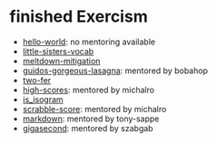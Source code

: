 # finished Exercism
* [hello-world](https://exercism.org/tracks/python/exercises/hello-world/solutions/TabeaHeckenthaler): no mentoring available
* [little-sisters-vocab](https://exercism.org/tracks/python/exercises/little-sisters-vocab/solutions/TabeaHeckenthaler)
* [meltdown-mitigation](https://exercism.org/tracks/python/exercises/meltdown-mitigation/solutions/TabeaHeckenthaler)
* [guidos-gorgeous-lasagna](https://exercism.org/tracks/python/exercises/guidos-gorgeous-lasagna/solutions/TabeaHeckenthaler): mentored by bobahop
* [two-fer](https://exercism.org/tracks/python/exercises/two-fer/solutions/TabeaHeckenthaler)
* [high-scores](https://exercism.org/tracks/python/exercises/high-scores/solutions/TabeaHeckenthaler): mentored by michalro
* [is_isogram](https://exercism.org/tracks/python/exercises/isogram/solutions/TabeaHeckenthaler)
* [scrabble-score](https://exercism.org/tracks/python/exercises/scrabble-score/solutions/TabeaHeckenthaler): mentored by michalro
* [markdown](https://exercism.org/tracks/python/exercises/markdown/solutions/TabeaHeckenthaler): mentored by tony-sappe
* [gigasecond](https://exercism.org/tracks/python/exercises/gigasecond/solutions/TabeaHeckenthaler): mentored by szabgab